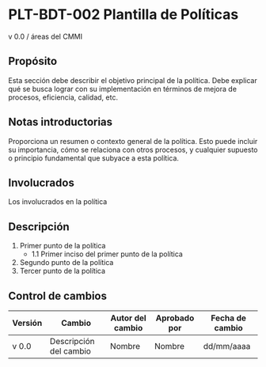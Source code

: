 # PLT-BDT-002 Plantilla de Políticas

v 0.0 / áreas del CMMI

## Propósito

Esta sección debe describir el objetivo principal de la política. Debe explicar qué se busca lograr con su implementación en términos de mejora de procesos, eficiencia, calidad, etc.

## Notas introductorias

Proporciona un resumen o contexto general de la política. Esto puede incluir su importancia, cómo se relaciona con otros procesos, y cualquier supuesto o principio fundamental que subyace a esta política.

## Involucrados

Los involucrados en la política

## Descripción

1. Primer punto de la política
   - 1.1 Primer inciso del primer punto de la política
2. Segundo punto de la política
3. Tercer punto de la política

## Control de cambios

| Versión | Cambio                 | Autor del cambio | Aprobado por | Fecha de cambio |
| ------- | ---------------------- | ---------------- | ------------ | --------------- |
| v 0.0   | Descripción del cambio | Nombre           | Nombre       | dd/mm/aaaa      |
